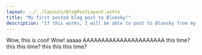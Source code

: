 ```yaml
---
layout: ../../layouts/BlogPostLayout.astro
title: "My first posted blog post to Bluesky!"
description: "If this works, I will be able to post to Bluesky from my Astro site programatically!"
---
```


Wow, this is cool! Wow! aaaaa AAAAAAAAAAAAAAAAAAAAAA this time? this this time? this this this time?

